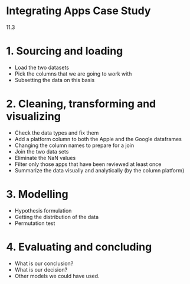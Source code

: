 # Integrating Apps Case Study
11.3

# 1. Sourcing and loading

- Load the two datasets
- Pick the columns that we are going to work with
- Subsetting the data on this basis

# 2. Cleaning, transforming and visualizing

- Check the data types and fix them
- Add a platform column to both the Apple and the Google dataframes
- Changing the column names to prepare for a join
- Join the two data sets
- Eliminate the NaN values
- Filter only those apps that have been reviewed at least once
- Summarize the data visually and analytically (by the column platform)

# 3. Modelling

- Hypothesis formulation
- Getting the distribution of the data
- Permutation test

# 4. Evaluating and concluding

- What is our conclusion?
- What is our decision?
- Other models we could have used.
